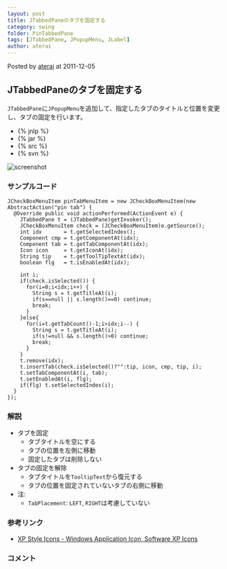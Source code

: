 ```yaml
---
layout: post
title: JTabbedPaneのタブを固定する
category: swing
folder: PinTabbedPane
tags: [JTabbedPane, JPopupMenu, JLabel]
author: aterai
---
```


Posted by [aterai](http://terai.xrea.jp/aterai.html) at 2011-12-05

## JTabbedPaneのタブを固定する
`JTabbedPane`に`JPopupMenu`を追加して、指定したタブのタイトルと位置を変更し、タブの固定を行います。

- {% jnlp %}
- {% jar %}
- {% src %}
- {% svn %}

<!-- dummy comment line for breaking list -->

![screenshot](https://lh4.googleusercontent.com/-QqKPFV0ZzIc/TttWYFUshII/AAAAAAAABFk/6HcCBI_bg-0/s800/PinTabbedPane.png)

### サンプルコード
<pre class="prettyprint"><code>JCheckBoxMenuItem pinTabMenuItem = new JCheckBoxMenuItem(new AbstractAction("pin tab") {
  @Override public void actionPerformed(ActionEvent e) {
    JTabbedPane t = (JTabbedPane)getInvoker();
    JCheckBoxMenuItem check = (JCheckBoxMenuItem)e.getSource();
    int idx       = t.getSelectedIndex();
    Component cmp = t.getComponentAt(idx);
    Component tab = t.getTabComponentAt(idx);
    Icon icon     = t.getIconAt(idx);
    String tip    = t.getToolTipTextAt(idx);
    boolean flg   = t.isEnabledAt(idx);

    int i;
    if(check.isSelected()) {
      for(i=0;i&lt;idx;i++) {
        String s = t.getTitleAt(i);
        if(s==null || s.length()==0) continue;
        break;
      }
    }else{
      for(i=t.getTabCount()-1;i&gt;idx;i--) {
        String s = t.getTitleAt(i);
        if(s!=null &amp;&amp; s.length()&gt;0) continue;
        break;
      }
    }
    t.remove(idx);
    t.insertTab(check.isSelected()?"":tip, icon, cmp, tip, i);
    t.setTabComponentAt(i, tab);
    t.setEnabledAt(i, flg);
    if(flg) t.setSelectedIndex(i);
  }
});
</code></pre>

### 解説
- タブを固定
    - タブタイトルを空にする
    - タブの位置を左側に移動
    - 固定したタブは削除しない
- タブの固定を解除
    - タブタイトルを`TooltipText`から復元する
    - タブの位置を固定されていないタブの右側に移動
- 注:
    - `TabPlacement`: `LEFT`, `RIGHT`は考慮していない

<!-- dummy comment line for breaking list -->

### 参考リンク
- [XP Style Icons - Windows Application Icon, Software XP Icons](http://www.icongalore.com/)

<!-- dummy comment line for breaking list -->

### コメント
